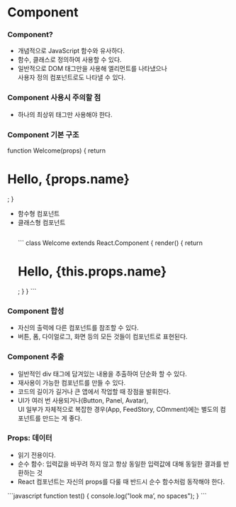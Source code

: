 <h1>Component</h1>
<p>
   <h3>Component?</h3>
   <ul>
      <li>개념적으로 JavaScript 함수와 유사하다.</li>
      <li>함수, 클래스로 정의하여 사용할 수 있다.</li>
      <li>일반적으로 DOM 태그만을 사용해 엘리먼트를 나타냈으나<br>
      사용자 정의 컴포넌트로도 나타낼 수 있다.</li>
   </ul>

   <h3>Component 사용시 주의할 점</h3>
   <ul>
      <li>하나의 최상위 태그만 사용해야 한다.</li>
   </ul>

   <h3>Component 기본 구조</h3>
      function Welcome(props) {
         return <h1>Hello, {props.name}</h1>;
      }

   <ul>
      <li>함수형 컴포넌트</li>
      <li>클래스형 컴포넌트</li>
      <pre><code></code></pre>
      ```
      class Welcome extends React.Component {
         render() {
            return <h1>Hello, {this.props.name}</h1>;
         }
      }
      ```
   </ul>
      
   <h3>Component 합성</h3>
   <ul>
      <li>자신의 출력에 다른 컴포넌트를 참조할 수 있다.</li>
      <li>버튼, 폼, 다이얼로그, 화면 등의 모든 것들이 컴포넌트로 표현된다.</li>
   </ul>

   <h3>Component 추출</h3>
   <ul>
      <li>일반적인 div 태그에 담겨있는 내용을 추출하여 단순화 할 수 있다.</li>
      <li>재사용이 가능한 컴포넌트를 만들 수 있다.</li>
      <li>코드의 길이가 길거나 큰 앱에서 작업할 때 장점을 발휘한다.</li>
      <li>UI가 여러 번 사용되거나(Button, Panel, Avatar),<br> 
      UI 일부가 자체적으로 복잡한 경우(App, FeedStory, COmment)에는 별도의 컴포넌트를 만드는 게 좋다.</li>
   </ul>

   <h3>Props: 데이터</h3>
   <ul>
      <li>읽기 전용이다.</li>
      <li>순수 함수: 입력값을 바꾸려 하지 않고 항상 동일한 입력값에 대해 동일한 결과를 반환하는 것</li>
      <li>React 컴포넌트는 자신의 props를 다룰 때 반드시 순수 함수처럼 동작해야 한다.</li>
   </ul>
</p>
```javascript
function test() {
 console.log("look ma’, no spaces");
}
```